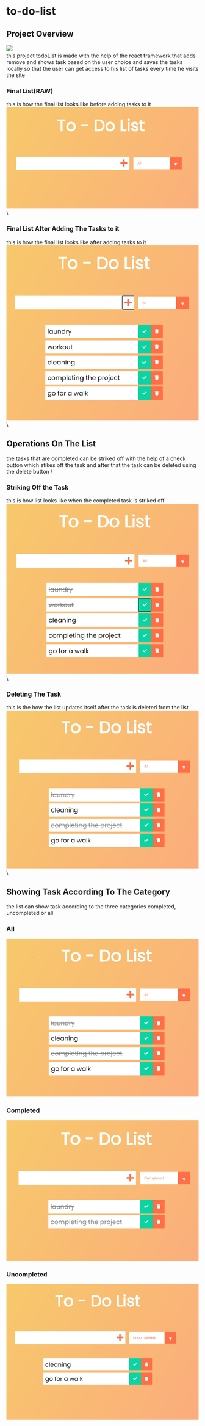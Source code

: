 # to-do-list
## Project Overview
![](https://github.com/piyushjasaiwal/to-do-list/blob/master/todolist/public/favicon.ico)    
this project todoList is made with the help of the react framework that adds remove and shows task based on the user choice and saves the tasks locally so that the user can get access to his list of tasks every time he visits the site
### Final List(RAW) 
this is how the final list looks like before adding tasks to it
![](https://github.com/piyushjasaiwal/to-do-list/blob/master/todolist/screenshots/landing_screen.PNG)
\
### Final List After Adding The Tasks to it
this is how the final list looks like after adding tasks to it
\
![](https://github.com/piyushjasaiwal/to-do-list/blob/master/todolist/screenshots/final_list.PNG)
\
## Operations On The List
the tasks that are completed can be striked off with the help of a check button which stikes off the task and after that the task can be deleted using the delete button
\
### Striking Off the Task
this is how list looks like when the completed task is striked off
\
![](https://github.com/piyushjasaiwal/to-do-list/blob/master/todolist/screenshots/completed_task.PNG)
\
### Deleting The Task
this is the how the list updates itself after the task is deleted from the list
\
![](https://github.com/piyushjasaiwal/to-do-list/blob/master/todolist/screenshots/deleting_the_task.PNG)
\
## Showing Task According To The Category
the list can show task according to the three categories completed, uncompleted or all
### All
![](https://github.com/piyushjasaiwal/to-do-list/blob/master/todolist/screenshots/all_mode.PNG)
### Completed 
![](https://github.com/piyushjasaiwal/to-do-list/blob/master/todolist/screenshots/completed_mode.PNG)
### Uncompleted
![](https://github.com/piyushjasaiwal/to-do-list/blob/master/todolist/screenshots/uncompleted_mode.PNG)
